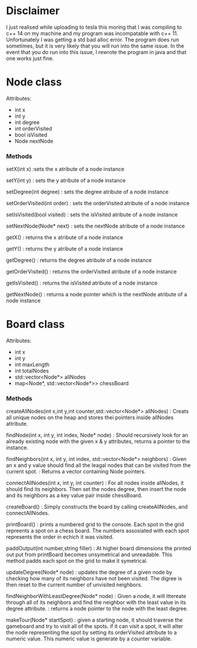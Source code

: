 # Disclaimer
I just realised while uploading to tesla this moring that I was compiling to c++ 14 on my machine and my program was incompatable with c++ 11. Unfortunately I was getting a std bad alloc error.
The program does run sometimes, but it is very likely that you will run into the same issue. In the event that you do run into this issue, I rewrote the program in java and that one works just fine.

# Node class
Attributes:
- int x
- int y
- int degree
- int orderVisited
- bool isVisited
- Node nextNode

### Methods

setX(int x)
:sets the x atribute of a node instance

setY(int y)
: sets the y atribute of a node instance

setDegree(int degree)
: sets the degree atribute of a node instance

setOrderVisited(int order)
: sets the orderVisited atribute of a node instance

setIsVisited(bool visited)
: sets the isVisited atribute of a node instance

setNextNode(Node* next)
: sets the nextNode atribute of a node instance

getX()
: returns the x atribute of a node instance

getY()
: returns the y atribute of a node instance

getDegree()
: returns the degree atribute of a node instance

getOrderVisited()
: returns the orderVisited atribute of a node instance

getIsVisited()
: returns the isVisited atribute of a node instance

getNextNode()
: returns a node pointer which is the nextNode atribute of a node instance

# Board class
Attributes:
- int x
- int y
- int maxLength
- int totalNodes
- std::vector<Node*> allNodes
- map<Node*, std::vector<Node*>> chessBoard

### Methods
createAllNodes(int x,int y,int counter,std::vector<Node*> allNodes)
: Creats all unique nodes on the heap and stores thei pointers inside allNodes attribute.

findNode(int x, int y, int index, Node* node)
: Should recursively look for an already existing node with the given x & y attributes, returns a pointer to the instance.

findNeighbors(int x, int y, int index, std::vector<Node*> neighbors)
: Given an x and y value should find all the leagal nodes that can be visited from the current spot.
: Returns a vector containing Node pointers.

connectAllNodes(int x, int y, int counter)
: For all nodes inside allNodes, it should find its neighbors. Then set the nodes degree, then insert the node and its neighbors as a key value pair inside chessBoard.
 
createBoard()
: Simply constructs the board by calling createAllNodes, and connectAllNodes.
 
printBoard()
: prints a numbered grid to the console. Each spot in the grid repreents a spot on a chess board. The numbers assosiated with each spot represents the order in echich it was visited.

paddOutput(int number,string filler)
: At higher board dimensions the printed out put from printBoard becomes unsymetrical and unreadable. This method padds each spot on the grid to make it symetrical.

updateDegree(Node* node)
: updates the degree of a given node by checking how many of its neighbors have not been visited. The digree is then reset to the current number of unvisited neighbors.
  
findNeighborWithLeastDegree(Node* node)
: Given a node, it will ittereate through all of its neighbors and find the neighbor with the least value in its degree attribute.
: returns a node pointer to the node with the least degree.
  
makeTour(Node* startSpot)
: given a starting node, it should traverse the gameboard and try to visit all of the spots. if it can visit a spot, it will alter the node representing the spot by setting its orderVisited attribute to a numeric value. This numeric value is generate by a counter variable.
  
